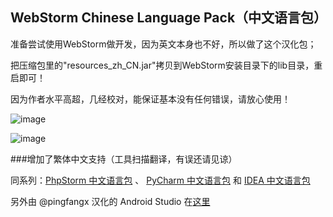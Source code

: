 
## WebStorm Chinese Language Pack（中文语言包）

准备尝试使用WebStorm做开发，因为英文本身也不好，所以做了这个汉化包；

把压缩包里的"resources_zh_CN.jar"拷贝到WebStorm安装目录下的lib目录，重启即可！


因为作者水平高超，几经校对，能保证基本没有任何错误，请放心使用！


![image](https://raw.github.com/ewen0930/WebStorm-Chinese/master/images/screen-01.jpg)

![image](https://raw.github.com/ewen0930/WebStorm-Chinese/master/images/screen-02.jpg)


###增加了繁体中文支持（工具扫描翻译，有误还请见谅）


同系列：[PhpStorm 中文语言包](https://github.com/ewen0930/PhpStorm-Chinese) 、 [PyCharm 中文语言包](https://github.com/ewen0930/PyCharm-Chinese) 和 [IDEA 中文语言包](https://github.com/ewen0930/IDEA-Chinese)

另外由 @pingfangx 汉化的 Android Studio 在[这里](https://github.com/pingfangx/TranslatorX/releases)
